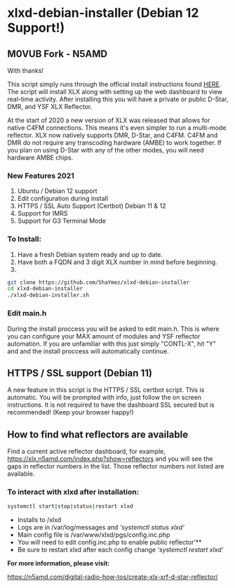 # xlxd-debian-installer (Debian 12 Support!)
## M0VUB Fork - N5AMD 
With thanks!

This script simply runs through the official install instructions found [HERE](https://github.com/LX3JL/xlxd). The script will install XLX along with setting up the web dashboard to view real-time activity. After installing this you will have a private or public D-Star, DMR, and YSF XLX Reflector.

At the start of 2020 a new version of XLX was released that allows for native C4FM connections. This means it's even simpler to run a multi-mode reflector. XLX now natively supports DMR, D-Star, and C4FM. C4FM and DMR do not require any transcoding hardware (AMBE) to work together. If you plan on using D-Star with any of the other modes, you will need hardware AMBE chips.

### New Features 2021
1. Ubuntu / Debian 12 support
2. Edit configuration during install
3. HTTPS / SSL Auto Support (Certbot) Debian 11 & 12
5. Support for IMRS
6. Support for G3 Terminal Mode

### To Install:
1. Have a fresh Debian system ready and up to date.
2. Have both a FQDN and 3 digit XLX number in mind before beginning.
3. 
```sh
git clone https://github.com/ShaYmez/xlxd-debian-installer
cd xlxd-debian-installer
./xlxd-debian-installer.sh
```
### Edit main.h
During the install proccess you will be asked to edit main.h. This is where you can configure your MAX amount of modules and YSF reflector automation. If you are unfamiliar with this just simply "CONTL-X", hit "Y" and and the install proccess will automatically continue.
## HTTPS / SSL support (Debian 11)
A new feature in this script is the HTTPS / SSL certbot script. This is automatic. You will be prompted with info, just follow the on screen instructions. It is not required to have the dashboard SSL secured but is recommended! (Keep your browser happy!)
## How to find what reflectors are available
Find a current active reflector dashboard, for example, https://xlx.n5amd.com/index.php?show=reflectors and you will see the gaps in reflector numbers in the list. Those reflector numbers not listed are available. 

### To interact with xlxd after installation:
```sh
systemctl start|stop|status|restart xlxd
```
 - Installs to /xlxd
 - Logs are in /var/log/messages and *'systemctl status xlxd'*
 - Main config file is /var/www/xlxd/pgs/config.inc.php
 - You will need to edit config.inc.php to enable public reflector'**
 - Be sure to restart xlxd after each config change *'systemctl restart xlxd'*

**For more information, please visit:**

https://n5amd.com/digital-radio-how-tos/create-xlx-xrf-d-star-reflector/
